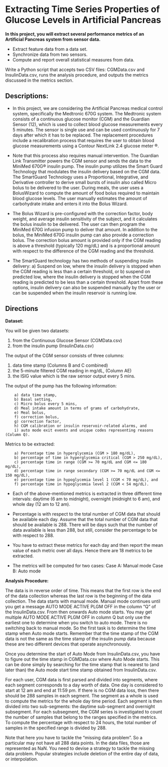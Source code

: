 # Extracting Time Series Properties of Glucose Levels in Artificial Pancreas

**In this project, you will extract several performance metrics of an Artificial Pancreas system from sensor data.**

 - Extract feature data from a data set.
 - Synchronize data from two sensors.
 - Compute and report overall statistical measures from data.

Write a Python script that accepts two CSV files: CGMData.csv and InsulinData.csv, runs the analysis procedure, and outputs the metrics discussed in the metrics section.

## Descriptions:
  - In this project, we are considering the Artificial Pancreas medical control system, specifically the Medtronic 670G system. The Medtronic system consists of a continuous glucose monitor (CGM) and the Guardian Sensor (12), which is used to collect blood glucose measurements every 5 minutes. The sensor is single use and can be used continuously for 7 days after which it has to be replaced. The replacement procedures include a recalibration process that requires the user to obtain blood glucose measurements using a Contour NextLink 2.4 glucose meter ®.
 
  - Note that this process also requires manual intervention. The Guardian Link Transmitter powers the CGM sensor and sends the data to the MiniMed 670G® insulin pump. The insulin pump utilizes the Smart Guard Technology that modulates the insulin delivery based on the CGM data. The SmartGuard Technology uses a Proportional, Integrative, and Derivative controller to derive small bursts of insulin also called Micro bolus to be delivered to the user. During meals, the user uses a BolusWizard to compute the amount of food bolus required to maintain blood glucose levels. The user manually estimates the amount of carbohydrate intake and enters it into the Bolus Wizard.

 - The Bolus Wizard is pre-configured with the correction factor, body weight, and average insulin sensitivity of the subject, and it calculates the bolus insulin to be delivered. The user can then program the MiniMed 670G infusion pump to deliver that amount. In addition to the bolus, the MiniMed 670G insulin pump can also provide a correction bolus. The correction bolus amount is provided only if the CGM reading is above a threshold (typically 120 mg/dL) and is a proportional amount with respect to the difference of the CGM reading and the threshold.

 - The SmartGuard technology has two methods of suspending insulin delivery: a) Suspend on low, where the insulin delivery is stopped when the CGM reading is less than a certain threshold, or b) suspend on predicted low, where the insulin delivery is stopped when the CGM reading is predicted to be less than a certain threshold. Apart from these options, insulin delivery can also be suspended manually by the user or can be suspended when the insulin reservoir is running low.

## Directions

 **Dataset:**
 
 You will be given two datasets:
 
  1. from the Continuous Glucose Sensor (CGMData.csv)
  2. from the insulin pump (InsulinData.csv)

  The output of the CGM sensor consists of three columns:
   
  1. data time stamp (Columns B and C combined)
  2. the 5-minute filtered CGM reading in mg/dL, (Column AE)
  3. the ISIG value which is the raw sensor output every 5 mins.

   The output of the pump has the following information: 
        
        a) data time stamp,
        b) Basal setting,
        c) Micro bolus every 5 mins,
        d) Meal intake amount in terms of grams of carbohydrate,
        e) Meal bolus,
        f) correction bolus,
        g) correction factor,
        h) CGM calibration or insulin reservoir-related alarms, and
        i) auto mode exit events and unique codes representing reasons (Column Q).

   Metrics to be extracted:
   
        a) Percentage time in hyperglycemia (CGM > 180 mg/dL),
        b) percentage of time in hyperglycemia critical (CGM > 250 mg/dL),
        c) percentage time in range (CGM >= 70 mg/dL and CGM <= 180 mg/dL),
        d) percentage time in range secondary (CGM >= 70 mg/dL and CGM <= 150 mg/dL), 
        e) percentage time in hypoglycemia level 1 (CGM < 70 mg/dL), and
        f) percentage time in hypoglycemia level 2 (CGM < 54 mg/dL).

 - Each of the above-mentioned metrics is extracted in three different time intervals: daytime (6 am to midnight), overnight (midnight to 6 am), and whole day (12 am to 12 am).

 - Percentage is with respect to the total number of CGM data that should be available each day. Assume that the total number of CGM data that should be available is 288. There will be days such that the number of data available is less than 288, but still, consider the percentage to be with respect to 288.

 - You have to extract these metrics for each day and then report the mean value of each metric over all days. Hence there are 18 metrics to be extracted.

 - The metrics will be computed for two cases:
    Case A: Manual mode
    Case B: Auto mode



**Analysis Procedure:**

   The data is in reverse order of time. This means that the first row is the end of the data collection whereas the last row is the beginning of the data collection. The data starts with manual mode. Manual mode continues until you get a message AUTO MODE ACTIVE PLGM OFF in the column “Q” of the InsulinData.csv. From then onwards Auto mode starts. You may get multiple AUTO MODE ACTIVE PLGM OFF in column Q but only use the earliest one to determine when you switch to auto mode. There is no switching back to manual mode. So the first task is to determine the time stamp when Auto mode starts. Remember that the time stamp of the CGM data is not the same as the time stamp of the insulin pump data because these are two different devices that operate asynchronously.

   Once you determine the start of Auto Mode from InsulinData.csv, you have to figure out the time stamp in CGMData.csv where Auto Mode starts. This can be done simply by searching for the time stamp that is nearest to (and later than) the Auto mode start time stamp obtained from InsulinData.csv.

   For each user, CGM data is first parsed and divided into segments, where each segment corresponds to a day worth of data. One day is considered to start at 12 am and end at 11:59 pm. If there is no CGM data loss, then there should be 288 samples in each segment. The segment as a whole is used to compute the metrics for the whole day time period. Each segment is then divided into two sub-segments: the daytime sub-segment and overnight subsegment. For each subsegment, the CGM series is investigated to count the number of samples that belong to the ranges specified in the metrics. To compute the percentage with respect to 24 hours, the total number of samples in the specified range is divided by 288.

   Note that here you have to tackle the “missing data problem”. So a particular may not have all 288 data points. In the data files, those are represented as NaN. You need to devise a strategy to tackle the missing data problem. Popular strategies include deletion of the entire day of data, or interpolation.
